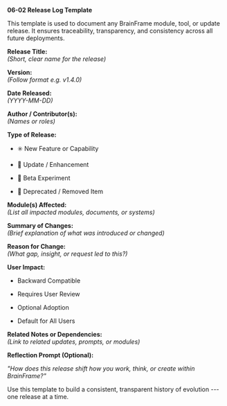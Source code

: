 **06-02 Release Log Template**

This template is used to document any BrainFrame module, tool, or update
release. It ensures traceability, transparency, and consistency across
all future deployments.

**Release Title:**\
*(Short, clear name for the release)*

**Version:**\
*(Follow format e.g. v1.4.0)*

**Date Released:**\
*(YYYY-MM-DD)*

**Author / Contributor(s):**\
*(Names or roles)*

**Type of Release:**

- ✳️ New Feature or Capability

- 🔁 Update / Enhancement

- 🧪 Beta Experiment

- 🧹 Deprecated / Removed Item

**Module(s) Affected:**\
*(List all impacted modules, documents, or systems)*

**Summary of Changes:**\
*(Brief explanation of what was introduced or changed)*

**Reason for Change:**\
*(What gap, insight, or request led to this?)*

**User Impact:**

- Backward Compatible

- Requires User Review

- Optional Adoption

- Default for All Users

**Related Notes or Dependencies:**\
*(Link to related updates, prompts, or modules)*

**Reflection Prompt (Optional):**

*\"How does this release shift how you work, think, or create within
BrainFrame?\"*

Use this template to build a consistent, transparent history of
evolution --- one release at a time.
